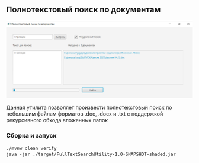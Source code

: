 ## Полнотекстовый поиск по документам
![img.png](img.png)

Данная утилита позволяет произвести полнотекстовый поиск по небольшим файлам
форматов .doc, .docx и .txt c поддержкой рекурсивного обхода вложенных папок

### Сборка и запуск

```
./mvnw clean verify
java -jar ./target/FullTextSearchUtility-1.0-SNAPSHOT-shaded.jar
```


